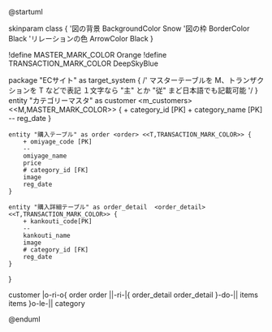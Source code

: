 @startuml

skinparam class {
    '図の背景
    BackgroundColor Snow
    '図の枠
    BorderColor Black
    'リレーションの色
    ArrowColor Black
}

!define MASTER_MARK_COLOR Orange 
!define TRANSACTION_MARK_COLOR DeepSkyBlue

package "ECサイト" as target_system {
    /'
      マスターテーブルを M、トランザクションを T などで表記
      １文字なら "主" とか "従" まど日本語でも記載可能
     '/
  }
    entity "カテゴリーマスタ" as customer <m_customers> <<M,MASTER_MARK_COLOR>> {
        + category_id [PK]
        + category_name [PK]
        --
        reg_date
    }
    
    entity "購入テーブル" as order <order> <<T,TRANSACTION_MARK_COLOR>> {
        + omiyage_code [PK]
        --
        omiyage_name
        price
        # category_id [FK]
        image
        reg_date
    }
    
    entity "購入詳細テーブル" as order_detail  <order_detail> <<T,TRANSACTION_MARK_COLOR>> {
        + kankouti_code[PK]
        --
        kankouti_name
        image
        # category_id [FK]
        reg_date
    }
  }
  
  customer       |o-ri-o{     order
order          ||-ri-|{     order_detail
order_detail    }-do-||     items
items          }o-le-||     category


@enduml
